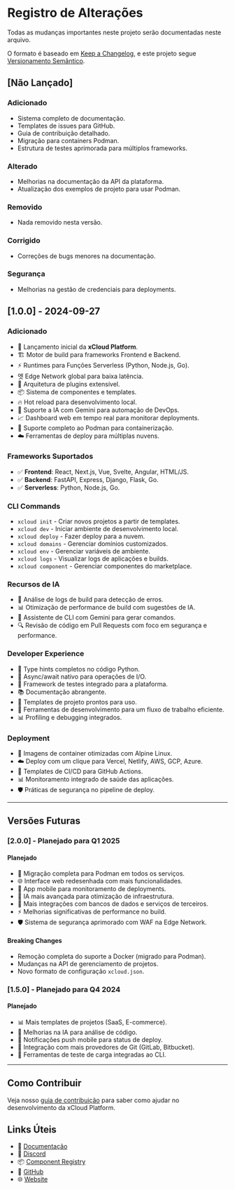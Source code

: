 # Registro de Alterações

Todas as mudanças importantes neste projeto serão documentadas neste arquivo.

O formato é baseado em [Keep a Changelog](https://keepachangelog.com/en/1.0.0/),
e este projeto segue [Versionamento Semântico](https://semver.org/lang/pt-BR/).

## [Não Lançado]

### Adicionado
- Sistema completo de documentação.
- Templates de issues para GitHub.
- Guia de contribuição detalhado.
- Migração para containers Podman.
- Estrutura de testes aprimorada para múltiplos frameworks.

### Alterado
- Melhorias na documentação da API da plataforma.
- Atualização dos exemplos de projeto para usar Podman.

### Removido
- Nada removido nesta versão.

### Corrigido
- Correções de bugs menores na documentação.

### Segurança
- Melhorias na gestão de credenciais para deployments.

## [1.0.0] - 2024-09-27

### Adicionado
- 🚀 Lançamento inicial da **xCloud Platform**.
- 🏗️ Motor de build para frameworks Frontend e Backend.
- ⚡ Runtimes para Funções Serverless (Python, Node.js, Go).
- 엣 Edge Network global para baixa latência.
- 🔌 Arquitetura de plugins extensível.
- 📦 Sistema de componentes e templates.
- 🔥 Hot reload para desenvolvimento local.
- 🤖 Suporte a IA com Gemini para automação de DevOps.
- 📈 Dashboard web em tempo real para monitorar deployments.
- 🐳 Suporte completo ao Podman para containerização.
- ☁️ Ferramentas de deploy para múltiplas nuvens.

### Frameworks Suportados
- ✅ **Frontend**: React, Next.js, Vue, Svelte, Angular, HTML/JS.
- ✅ **Backend**: FastAPI, Express, Django, Flask, Go.
- ✅ **Serverless**: Python, Node.js, Go.

### CLI Commands
- `xcloud init` - Criar novos projetos a partir de templates.
- `xcloud dev` - Iniciar ambiente de desenvolvimento local.
- `xcloud deploy` - Fazer deploy para a nuvem.
- `xcloud domains` - Gerenciar domínios customizados.
- `xcloud env` - Gerenciar variáveis de ambiente.
- `xcloud logs` - Visualizar logs de aplicações e builds.
- `xcloud component` - Gerenciar componentes do marketplace.

### Recursos de IA
- 🧠 Análise de logs de build para detecção de erros.
- 📊 Otimização de performance de build com sugestões de IA.
- 🤖 Assistente de CLI com Gemini para gerar comandos.
- 🔍 Revisão de código em Pull Requests com foco em segurança e performance.

### Developer Experience
- 📝 Type hints completos no código Python.
- 🔄 Async/await nativo para operações de I/O.
- 🧪 Framework de testes integrado para a plataforma.
- 📚 Documentação abrangente.
- 🎨 Templates de projeto prontos para uso.
- 🔧 Ferramentas de desenvolvimento para um fluxo de trabalho eficiente.
- 📊 Profiling e debugging integrados.

### Deployment
- 🐳 Imagens de container otimizadas com Alpine Linux.
- ☁️ Deploy com um clique para Vercel, Netlify, AWS, GCP, Azure.
- 🔄 Templates de CI/CD para GitHub Actions.
- 📊 Monitoramento integrado de saúde das aplicações.
- 🛡️ Práticas de segurança no pipeline de deploy.

---

## Versões Futuras

### [2.0.0] - Planejado para Q1 2025

#### Planejado
- 🔄 Migração completa para Podman em todos os serviços.
- 🌐 Interface web redesenhada com mais funcionalidades.
- 📱 App mobile para monitoramento de deployments.
- 🤖 IA mais avançada para otimização de infraestrutura.
- 🔗 Mais integrações com bancos de dados e serviços de terceiros.
- ⚡ Melhorias significativas de performance no build.
- 🛡️ Sistema de segurança aprimorado com WAF na Edge Network.

#### Breaking Changes
- Remoção completa do suporte a Docker (migrado para Podman).
- Mudanças na API de gerenciamento de projetos.
- Novo formato de configuração `xcloud.json`.

### [1.5.0] - Planejado para Q4 2024

#### Planejado
- 📊 Mais templates de projetos (SaaS, E-commerce).
- 🤖 Melhorias na IA para análise de código.
- 📱 Notificações push mobile para status de deploy.
- 🔗 Integração com mais provedores de Git (GitLab, Bitbucket).
- 🧪 Ferramentas de teste de carga integradas ao CLI.

---

## Como Contribuir

Veja nosso [guia de contribuição](CONTRIBUTING.md) para saber como ajudar no desenvolvimento da xCloud Platform.

## Links Úteis

- 📖 [Documentação](https://docs.xcloud.io)
- 💬 [Discord](https://discord.gg/xcloud)
- 📦 [Component Registry](https://packages.xcloud.io)
- 🐙 [GitHub](https://github.com/PageCloudv1/xcloud-platform)
- 🌐 [Website](https://xcloud.io)
